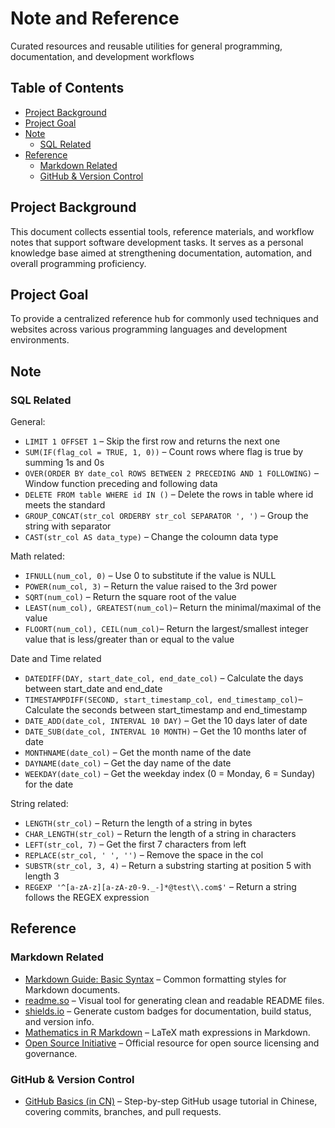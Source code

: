# Note and Reference
Curated resources and reusable utilities for general programming, documentation, and development workflows

## Table of Contents
- [Project Background](#project-background)
- [Project Goal](#project-goal)
- [Note](#note)
  - [SQL Related](#sql-related)
- [Reference](#reference)
  - [Markdown Related](#markdown-related)
  - [GitHub & Version Control](#github--version-control)

## Project Background
This document collects essential tools, reference materials, and workflow notes that support software development tasks. It serves as a personal knowledge base aimed at strengthening documentation, automation, and overall programming proficiency.

## Project Goal
To provide a centralized reference hub for commonly used techniques and websites across various programming languages and development environments.

## Note

### SQL Related
General:
- `LIMIT 1 OFFSET 1` – Skip the first row and returns the next one
- `SUM(IF(flag_col = TRUE, 1, 0))` – Count rows where flag is true by summing 1s and 0s
- `OVER(ORDER BY date_col ROWS BETWEEN 2 PRECEDING AND 1 FOLLOWING)` – Window function preceding and following data
- `DELETE FROM table WHERE id IN ()` – Delete the rows in table where id meets the standard
- `GROUP_CONCAT(str_col ORDERBY str_col SEPARATOR ', ')` – Group the string with separator
- `CAST(str_col AS data_type)` – Change the coloumn data type

Math related:
- `IFNULL(num_col, 0)` – Use 0 to substitute if the value is NULL
- `POWER(num_col, 3)` – Return the value raised to the 3rd power
- `SQRT(num_col)` – Return the square root of the value
- `LEAST(num_col), GREATEST(num_col)`– Return the minimal/maximal of the value
- `FLOORT(num_col), CEIL(num_col)`– Return the largest/smallest integer value that is less/greater than or equal to the value

Date and Time related
- `DATEDIFF(DAY, start_date_col, end_date_col)` – Calculate the days between start_date and end_date
- `TIMESTAMPDIFF(SECOND, start_timestamp_col, end_timestamp_col)`– Calculate the seconds between start_timestamp and end_timestamp
- `DATE_ADD(date_col, INTERVAL 10 DAY)` – Get the 10 days later of date
- `DATE_SUB(date_col, INTERVAL 10 MONTH)` – Get the 10 months later of date
- `MONTHNAME(date_col)` – Get the month name of the date
- `DAYNAME(date_col)` – Get the day name of the date
- `WEEKDAY(date_col)` – Get the weekday index (0 = Monday, 6 = Sunday) for the date

String related:
- `LENGTH(str_col)` – Return the length of a string in bytes
- `CHAR_LENGTH(str_col)` – Return the length of a string in characters
- `LEFT(str_col, 7)` – Get the first 7 characters from left
- `REPLACE(str_col, ' ', '')` – Remove the space in the col
- `SUBSTR(str_col, 3, 4)` – Return a substring starting at position 5 with length 3
- `REGEXP '^[a-zA-z][a-zA-z0-9._-]*@test\\.com$'` – Return a string follows the REGEX expression

## Reference

### Markdown Related
- [Markdown Guide: Basic Syntax](https://www.markdownguide.org/basic-syntax/) – Common formatting styles for Markdown documents.
- [readme.so](https://readme.so) – Visual tool for generating clean and readable README files.
- [shields.io](https://shields.io) – Generate custom badges for documentation, build status, and version info.
- [Mathematics in R Markdown](https://rpruim.github.io/s341/S19/from-class/MathinRmd.html) – LaTeX math expressions in Markdown.
- [Open Source Initiative](https://opensource.org) – Official resource for open source licensing and governance.

### GitHub & Version Control
- [GitHub Basics (in CN)](https://blog.csdn.net/u011296485/article/details/83717493) – Step-by-step GitHub usage tutorial in Chinese, covering commits, branches, and pull requests.
